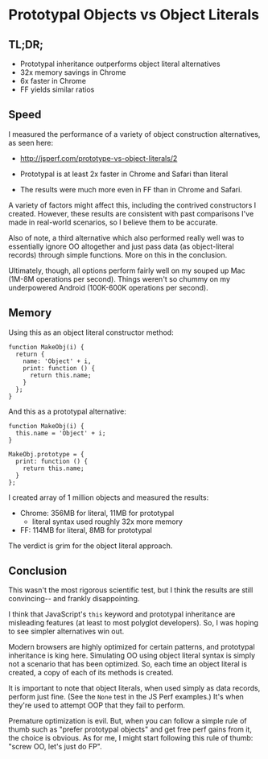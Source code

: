 # Prototypal Objects vs Object Literals

## TL;DR;

- Prototypal inheritance outperforms object literal alternatives
- 32x memory savings in Chrome
- 6x faster in Chrome
- FF yields similar ratios

## Speed

I measured the performance of a variety of object construction alternatives, as
seen here:

- http://jsperf.com/prototype-vs-object-literals/2

- Prototypal is at least 2x faster in Chrome and Safari than literal
- The results were much more even in FF than in Chrome and Safari.

A variety of factors might affect this, including the contrived constructors
I created. However, these results are consistent with past comparisons I've made
in real-world scenarios, so I believe them to be accurate.

Also of note, a third alternative which also performed really well was to 
essentially ignore OO altogether and just pass data (as object-literal records) 
through simple functions. More on this in the conclusion.

Ultimately, though, all options perform fairly well on my souped up Mac (1M-8M 
  operations per second). Things weren't so chummy on my underpowered Android 
  (100K-600K operations per second).
  
## Memory

Using this as an object literal constructor method:

```
function MakeObj(i) {
  return {
    name: 'Object' + i,
    print: function () {
      return this.name;
    }
  };
}
```

And this as a prototypal alternative:

```
function MakeObj(i) {
  this.name = 'Object' + i;
}

MakeObj.prototype = {
  print: function () {
    return this.name;
  }
};
```

I created array of 1 million objects and measured the results:

- Chrome: 356MB for literal, 11MB for prototypal
  - literal syntax used roughly 32x more memory
- FF: 114MB for literal, 8MB for prototypal

The verdict is grim for the object literal approach.

## Conclusion

This wasn't the most rigorous scientific test, but I think the results are
still convincing-- and frankly disappointing.

I think that JavaScript's `this` keyword and prototypal inheritance are 
misleading features (at least to most polyglot developers). So, I was hoping to 
see simpler alternatives win out.

Modern browsers are highly optimized for certain patterns, and prototypal 
inheritance is king here. Simulating OO using object literal syntax is simply
not a scenario that has been optimized. So, each time an object literal is
created, a copy of each of its methods is created. 

It is important to note that object literals, when used simply as data records,
perform just fine. (See the `None` test in the JS Perf examples.) It's when
they're used to attempt OOP that they fail to perform.

Premature optimization is evil. But, when you can follow a simple rule of thumb
such as "prefer prototypal objects" and get free perf gains from it, the choice 
is obvious. As for me, I might start following this rule of thumb: "screw OO, 
let's just do FP".

